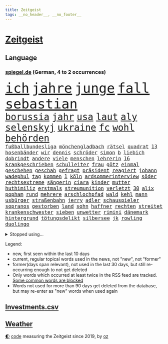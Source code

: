 ```yaml
---
title: Zeitgeist
tags: __no_header__, __no_footer__
---
```


# [Zeitgeist](https://oliz.io/zeitgeist/)

## Language

<h3><a href="https://www.spiegel.de" target="_blank">spiegel.de</a> (German, 4 to 2 occurrences)</h3>
<p style="font-family:monospace">
<span style="font-size:32pt"><a href="news_links.html#ich" class="current">ich</a></span>
<span style="font-size:32pt"><a href="news_links.html#jahre" class="current">jahre</a></span>
<span style="font-size:32pt"><a href="news_links.html#junge" class="current">junge</a></span>
<span style="font-size:32pt"><a href="news_links.html#fall" class="current">fall</a></span>
<span style="font-size:32pt"><a href="news_links.html#sebastian" class="current">sebastian</a></span>
<br>
<span style="font-size:22pt"><a href="news_links.html#borussia" class="current">borussia</a></span>
<span style="font-size:22pt"><a href="news_links.html#jahr" class="current">jahr</a></span>
<span style="font-size:22pt"><a href="news_links.html#usa" class="current">usa</a></span>
<span style="font-size:22pt"><a href="news_links.html#laut" class="current">laut</a></span>
<span style="font-size:22pt"><a href="news_links.html#aly" class="new">aly</a></span>
<span style="font-size:22pt"><a href="news_links.html#selenskyj" class="current">selenskyj</a></span>
<span style="font-size:22pt"><a href="news_links.html#ukraine" class="current">ukraine</a></span>
<span style="font-size:22pt"><a href="news_links.html#fc" class="current">fc</a></span>
<span style="font-size:22pt"><a href="news_links.html#wohl" class="current">wohl</a></span>
<span style="font-size:22pt"><a href="news_links.html#behörden" class="current">behörden</a></span>
<br>
<span style="font-size:12pt"><a href="news_links.html#fußballbundesliga" class="current">fußballbundesliga</a></span>
<span style="font-size:12pt"><a href="news_links.html#mönchengladbach" class="current">mönchengladbach</a></span>
<span style="font-size:12pt"><a href="news_links.html#rätsel" class="current">rätsel</a></span>
<span style="font-size:12pt"><a href="news_links.html#quadrat" class="current">quadrat</a></span>
<span style="font-size:12pt"><a href="news_links.html#13" class="current">13</a></span>
<span style="font-size:12pt"><a href="news_links.html#hosenbänder" class="new">hosenbänder</a></span>
<span style="font-size:12pt"><a href="news_links.html#wir" class="current">wir</a></span>
<span style="font-size:12pt"><a href="news_links.html#dennis" class="current">dennis</a></span>
<span style="font-size:12pt"><a href="news_links.html#schröder" class="current">schröder</a></span>
<span style="font-size:12pt"><a href="news_links.html#simon" class="current">simon</a></span>
<span style="font-size:12pt"><a href="news_links.html#b" class="current">b</a></span>
<span style="font-size:12pt"><a href="news_links.html#liebich" class="current">liebich</a></span>
<span style="font-size:12pt"><a href="news_links.html#dobrindt" class="current">dobrindt</a></span>
<span style="font-size:12pt"><a href="news_links.html#andere" class="current">andere</a></span>
<span style="font-size:12pt"><a href="news_links.html#viele" class="current">viele</a></span>
<span style="font-size:12pt"><a href="news_links.html#menschen" class="current">menschen</a></span>
<span style="font-size:12pt"><a href="news_links.html#lehrerin" class="current">lehrerin</a></span>
<span style="font-size:12pt"><a href="news_links.html#16" class="current">16</a></span>
<span style="font-size:12pt"><a href="news_links.html#krankgeschrieben" class="new">krankgeschrieben</a></span>
<span style="font-size:12pt"><a href="news_links.html#schulleiter" class="new">schulleiter</a></span>
<span style="font-size:12pt"><a href="news_links.html#frau" class="current">frau</a></span>
<span style="font-size:12pt"><a href="news_links.html#götz" class="new">götz</a></span>
<span style="font-size:12pt"><a href="news_links.html#einmal" class="current">einmal</a></span>
<span style="font-size:12pt"><a href="news_links.html#geschehen" class="current">geschehen</a></span>
<span style="font-size:12pt"><a href="news_links.html#geschah" class="current">geschah</a></span>
<span style="font-size:12pt"><a href="news_links.html#gefragt" class="current">gefragt</a></span>
<span style="font-size:12pt"><a href="news_links.html#präsident" class="current">präsident</a></span>
<span style="font-size:12pt"><a href="news_links.html#reagiert" class="current">reagiert</a></span>
<span style="font-size:12pt"><a href="news_links.html#johann" class="current">johann</a></span>
<span style="font-size:12pt"><a href="news_links.html#wadephul" class="current">wadephul</a></span>
<span style="font-size:12pt"><a href="news_links.html#tag" class="current">tag</a></span>
<span style="font-size:12pt"><a href="news_links.html#kommen" class="current">kommen</a></span>
<span style="font-size:12pt"><a href="news_links.html#1" class="current">1</a></span>
<span style="font-size:12pt"><a href="news_links.html#köln" class="current">köln</a></span>
<span style="font-size:12pt"><a href="news_links.html#ardsommerinterview" class="current">ardsommerinterview</a></span>
<span style="font-size:12pt"><a href="news_links.html#söder" class="current">söder</a></span>
<span style="font-size:12pt"><a href="news_links.html#rechtsextreme" class="current">rechtsextreme</a></span>
<span style="font-size:12pt"><a href="news_links.html#sängerin" class="current">sängerin</a></span>
<span style="font-size:12pt"><a href="news_links.html#ciara" class="current">ciara</a></span>
<span style="font-size:12pt"><a href="news_links.html#kinder" class="current">kinder</a></span>
<span style="font-size:12pt"><a href="news_links.html#mutter" class="current">mutter</a></span>
<span style="font-size:12pt"><a href="news_links.html#huthimiliz" class="current">huthimiliz</a></span>
<span style="font-size:12pt"><a href="news_links.html#erstmals" class="current">erstmals</a></span>
<span style="font-size:12pt"><a href="news_links.html#streumunition" class="new">streumunition</a></span>
<span style="font-size:12pt"><a href="news_links.html#verletzt" class="current">verletzt</a></span>
<span style="font-size:12pt"><a href="news_links.html#30" class="current">30</a></span>
<span style="font-size:12pt"><a href="news_links.html#alix" class="new">alix</a></span>
<span style="font-size:12pt"><a href="news_links.html#popham" class="new">popham</a></span>
<span style="font-size:12pt"><a href="news_links.html#rund" class="current">rund</a></span>
<span style="font-size:12pt"><a href="news_links.html#mehrere" class="current">mehrere</a></span>
<span style="font-size:12pt"><a href="news_links.html#arschlochpfad" class="new">arschlochpfad</a></span>
<span style="font-size:12pt"><a href="news_links.html#wald" class="current">wald</a></span>
<span style="font-size:12pt"><a href="news_links.html#kehl" class="current">kehl</a></span>
<span style="font-size:12pt"><a href="news_links.html#mann" class="current">mann</a></span>
<span style="font-size:12pt"><a href="news_links.html#usbürger" class="current">usbürger</a></span>
<span style="font-size:12pt"><a href="news_links.html#straßenbahn" class="new">straßenbahn</a></span>
<span style="font-size:12pt"><a href="news_links.html#jerry" class="current">jerry</a></span>
<span style="font-size:12pt"><a href="news_links.html#adler" class="current">adler</a></span>
<span style="font-size:12pt"><a href="news_links.html#schauspieler" class="current">schauspieler</a></span>
<span style="font-size:12pt"><a href="news_links.html#sopranos" class="new">sopranos</a></span>
<span style="font-size:12pt"><a href="news_links.html#gestorben" class="current">gestorben</a></span>
<span style="font-size:12pt"><a href="news_links.html#land" class="current">land</a></span>
<span style="font-size:12pt"><a href="news_links.html#sohn" class="current">sohn</a></span>
<span style="font-size:12pt"><a href="news_links.html#haffner" class="new">haffner</a></span>
<span style="font-size:12pt"><a href="news_links.html#rechten" class="current">rechten</a></span>
<span style="font-size:12pt"><a href="news_links.html#streitet" class="current">streitet</a></span>
<span style="font-size:12pt"><a href="news_links.html#krankenschwester" class="current">krankenschwester</a></span>
<span style="font-size:12pt"><a href="news_links.html#sieben" class="current">sieben</a></span>
<span style="font-size:12pt"><a href="news_links.html#unwetter" class="current">unwetter</a></span>
<span style="font-size:12pt"><a href="news_links.html#rimini" class="new">rimini</a></span>
<span style="font-size:12pt"><a href="news_links.html#dänemark" class="current">dänemark</a></span>
<span style="font-size:12pt"><a href="news_links.html#hintergrund" class="current">hintergrund</a></span>
<span style="font-size:12pt"><a href="news_links.html#tötungsdelikt" class="current">tötungsdelikt</a></span>
<span style="font-size:12pt"><a href="news_links.html#silbersee" class="new">silbersee</a></span>
<span style="font-size:12pt"><a href="news_links.html#jk" class="current">jk</a></span>
<span style="font-size:12pt"><a href="news_links.html#rowling" class="current">rowling</a></span>
<span style="font-size:12pt"><a href="news_links.html#duolingo" class="current">duolingo</a></span>
</p>
<details>
<summary>Stopped using...</summary>
<p class="former" style="font-size:12pt">
bank(1768) beobachtet(1767) main(1767) befinden(1766) bieten(1766) erklärung(1766) nationalspieler(1766) verschoben(1766) öffentlichen(1766) atmosphäre(1765) bedeuten(1765) eingereicht(1765) eskalation(1765) kritische(1765) ausländische(1764) elfmeter(1764) hören(1764) lebensmittel(1764) raus(1764) verschärfen(1764) anderer(1763) dfb(1763) geliefert(1763) sinken(1763) stolz(1763) zog(1763) fbi(1762) passagiere(1762) unternehmer(1762) amerika(1761) chinesischen(1761) stiftung(1761) warentest(1761) londoner(1760) 33(1759) beschäftigte(1759) neuseeland(1759) parteichef(1759) allianz(1758) förderung(1758) leer(1758) november(1758) rest(1758) schatten(1758) streitkräfte(1758) wirkung(1758) athleten(1757) länge(1757) spott(1757) bundestrainer(1756) klingt(1756) trennung(1756) kölner(1755) berlins(1754) verteidigungsministerium(1754) vorjahr(1754) ii(1753) islamischen(1753) regt(1753) dementiert(1752) kontakte(1752) befreien(1751) debakel(1751) franziskus(1750) mieten(1750) versuchte(1750) vorsprung(1750) erlebte(1749) üben(1749) gaben(1748) erinnern(1747) schuss(1747) absage(1746) jüngere(1746) konsum(1745) spanische(1744) begriff(1743) katholische(1743) verzichten(1743) olympische(1742) steffen(1740) betrifft(1738) kooperation(1738) projekte(1737) papier(1736) großem(1735) offenbart(1734) dauert(1723) staatlichen(1721) überfall(1719) gruppen(1718) olympia(1718) identität(1716) lehrkräfte(1710) sachen(1678) umbau(1669) panzer(1631) autobahnen(1626) zentralbank(1514) sammelt(1511) adac(1507) ausgefallen(1470) kuriose(1454) 20000(1453) king(1436) diebe(1429) stern(1390) regierungschefin(1387) ausgeben(1368) bekannteste(1366) fußballs(1359) auge(1356) diskussionen(1343) gefechte(1311) kriegsverbrechen(1241) gewerkschaften(1221) günstige(1221) fußballerinnen(1218) stockholm(1165) kenia(1164) lob(1160) joshua(1156) erntet(1138) eautos(1124) rettungsaktion(1121) digitale(1117) landwirtschaft(1115) raten(1091) kündigung(1071) eingreifen(1070) ernährung(1061) kollege(1044) methoden(1033) razzien(1029) rückstand(1025) indonesien(1023) luftangriffe(1009) aussichten(995) einstige(994) überlebende(989) kommentiert(985) game(976) flogen(972) 47(970) gelegenheit(966) erleidet(938) zwingt(936) attackieren(899) rio(881) zogen(880) kreuz(875) z(871) handelte(869) asylpolitik(860) unterschiede(856) beine(833) versteckt(819) auswirken(817) berühmtesten(815) schief(815) beruft(797) qualität(791) budget(784) schuldenbremse(782) steve(770) schweigt(764) desaster(754) stockt(753) sicherheitsmaßnahmen(745) wirbel(714) verkehrsunfall(710) suv(696) qualifikation(681) demos(666) interne(650) damaskus(644) via(642) dokument(638) luftangriff(638) positioniert(636) club(633) perry(630) verschaffen(627) gespalten(617) ehepaar(616) demnächst(609) ryan(607) verspätung(604) billie(594) landung(593) umfangreiche(589) viertelfinale(588) grundgesetz(585) schumacher(578) rutscht(576) raumfahrt(571) format(569) wunder(567) gesundheitszustand(566) niemals(563) einig(558) 160(551) jr(550) kontroversen(549) prallte(547) pferd(537) marathon(536) verbotene(535) angeordnet(534) falscher(534) strategische(532) befragt(531) eukommissionspräsidentin(524) fair(516) internen(511) vertritt(504) flüchtlingen(500) einblick(499) messen(498) rechtsradikale(497) kulissen(494) porträt(493) bewerbung(492) paket(491) bekannter(490) mögliches(488) ausprobiert(487) bedrohen(487) 20jähriger(485) wohngebiet(477) gerne(474) vorstellung(462) kontrollen(460) depression(459) hals(456) schlacht(452) besitzt(449) leitete(448) albanien(430) reynolds(430) robin(430) christen(428) polizeigewalt(426) tourist(426) kurse(424) einsam(419) gleichen(411) vermummte(406) günstig(400) peinlich(400) gemeinsames(398) umstrittenem(398) bekamen(394) ran(393) strenge(391) verkörpert(389) gefühlen(387) ansehen(385) erkrankungen(383) merken(375) bundesnetzagentur(373) personalie(371) potenzielle(371) sparprogramm(371) ahmed(370) nicolas(365) geheimen(364) hunderten(363) betriebsrat(361) sitzung(360) 27jährige(358) 81(358) bach(356) gestaltet(356) michelle(356) entlassungen(355) ceo(353) japans(353) eingeschlossen(351) dax(348) zustimmung(346) arbeitsplätze(343) verweis(341) image(340) parteichefin(339) abgefangen(337) dienstagmorgen(337) sahen(337) nachhaltig(336) container(335) absender(331) baku(330) ralph(330) verbraucherzentrale(330) belastung(329) gelangen(328) inflationsrate(327) geschenke(323) recherchen(323) bundesrichter(321) pflichten(321) 98(320) fünftel(311) offenheit(311) ausgehen(310) grundschulen(310) frisur(309) kriegs(307) rockstar(307) vogel(303) seitenhieb(301) eva(300) laufenden(296) trends(290) einführen(289) eingelegt(288) ukrainepolitik(288) einstellung(286) sprüchen(286) zusätzlich(286) größeres(285) holocaustüberlebende(281) abseits(279) parteikollegen(278) uhaft(278) entlastungen(274) milliardenhöhe(272) black(271) gesänge(271) hamburgs(270) islamischer(270) aufstand(267) spielerin(267) fähre(265) university(264) russlandsanktionen(262) zufriedenheit(262) afdchefin(261) bürgerkriegsland(260) dienste(260) 14jährige(259) berücksichtigt(258) zielscheibe(258) getrübt(257) amtierende(256) beliebte(255) gewinnerin(254) krankheiten(253) gegeneinander(252) suspendiert(252) vertrauten(250) ussenat(249) herunter(248) millionenhöhe(248) schmerz(248) syrischen(248) 78jährige(247) disziplin(247) befragung(246) fantasie(246) fähigkeiten(246) sämtliche(246) unglücks(243) beworben(242) lenkrad(240) lobbyisten(240) missglückte(239) strich(238) termine(238) schiffsunglück(237) fortsetzen(236) unterfranken(236) mobilität(235) vereinigte(233) moskaus(231) signagründer(229) fbichef(228) gegenmaßnahmen(228) fußballklubs(227) filmte(226) brian(225) entzug(224) ezb(224) katy(224) beamter(223) rassistisches(223) vereinbart(223) mehrjährigen(222) belgier(219) gründet(219) reiste(219) sanktionspaket(219) trailer(218) kauflaune(217) alsharaa(216) längsten(216) abzocke(214) charli(214) geleitet(214) pfarrer(214) xcx(214) zielen(214) british(213) entzieht(213) 2045(211) flugzeugabsturz(211) menschenmenge(210) atomkraft(209) tauschen(209) grünes(208) wonach(208) nordrheinwestfälischen(207) santa(207) schärfere(207) baubranche(206) häftling(206) inhalt(206) woanders(206) radwege(205) abo(203) suchaktion(203) unbekannt(202) freikommen(201) luka(201) premierministerin(201) regierte(201) szenario(201) treu(201) bundesagentur(200) radprofi(200) freier(199) rechnerisch(199) vietnam(199) predigt(198) sechzigerjahren(198) wüten(197) festen(196) verdoppeln(196) gleichstellung(195) rbb(195) vorzugehen(195) klimaneutral(194) sauer(194) brennen(192) chronologie(192) rentenversicherung(192) erneuerung(191) echo(190) flüssen(190) vierter(190) akt(189) routine(189) fern(188) kroatien(188) spannung(188) station(186) märchen(184) taskforce(183) gerichtsurteil(182) patricia(182) geflogen(181) luxus(181) einbrecher(179) luise(179) spitzen(179) hang(178) überraschungserfolg(178) handelspartner(177) boulevardzeitung(176) zollkrieg(176) gewissen(175) gucken(175) publik(175) beteiligen(174) managerin(172) unterzahl(172) biopic(171) 13jähriger(170) gegenzöllen(170) luftschläge(170) ankara(169) barcelonas(169) wimbledon(168) runter(167) winkel(167) extremer(166) raketenangriff(166) übergangspräsident(165) entzweit(164) internationalem(164) definieren(163) rechnungshof(163) wesen(163) abgehängt(162) klettern(162) moderner(162) brandstiftung(161) verteilen(161) hohem(160) utah(160) intendant(159) negativ(159) bereiche(158) rechtfertigt(158) 66(157) landesweit(157) ressourcen(157) staatspräsident(157) unfreiwillig(157) aufgegangen(156) ausgeht(156) monaco(156) künstlich(155) 31jährige(154) gescheiterter(154) mitnehmen(154) sozialer(154) strukturen(154) solarzellen(153) topeak(153) verhandlungstisch(153) umgekehrt(151) onlinehändler(149) schädliche(149) wangerooge(149) aufgebraucht(148) iwstudie(148) kulturkampf(148) schwarzwald(148) weißer(148) beendigung(147) bischöfe(146) geschlechtern(146) glücklichen(145) kommilitonen(145) lahav(145) shapira(145) diplomatischer(144) gebunden(144) 88(143) gehackt(143) ärmsten(141) überstellt(141) 1975(140) ackerland(140) pkk(140) glyphosat(139) lorenz(139) umgesiedelt(139) erdbeeren(136) extremisten(136) hakenkreuz(136) südlichen(135) umweltorganisationen(135) ausgebildet(134) mathieu(134) rückendeckung(134) amann(133) melanie(133) anzuschließen(132) big(132) extremistische(132) formiert(132) monster(132) zollkonflikt(132) kreta(131) vermissten(131) tragische(130) angetrieben(129) argumentiert(129) drusen(129) gefälschten(129) kraftakt(129) geistliche(128) hinten(128) wandern(128) belastungen(127) meistern(127) elektrische(126) dfbelf(125) letztlich(125) alexandra(124) autozulieferer(124) columbia(124) ernten(124) euparlament(124) fremdverschulden(124) verschiebungen(124) woke(124) north(123) schmuggler(123) szenarien(123) seen(122) spione(122) klassische(121) normale(121) 45jährigen(119) abermals(119) abgabe(119) blödsinn(119) irritationen(119) kritischer(118) ana(117) bäumen(116) eliteuniversität(116) israeli(116) linkspartei(116) abflug(115) eingeräumt(115) stiehlt(115) bahnfahren(114) enthüllungen(114) 23jähriger(113) exfinanzminister(112) gewissheit(112) höherer(112) spiegelkorrespondentin(112) spürt(112) verschiebung(112) adolescence(111) herausfinden(111) mischen(111) neuzulassungen(111) ausreißer(110) schwimmer(110) berufungsgericht(108) komplette(108) pflegebedürftige(108) verarbeiten(108) wütenden(108) junis(107) tshirt(107) wehr(107) dj(106) ertappt(106) kommissionspräsidentin(106) giovanna(105) inselstaat(105) benkos(104) festgesetzt(104) niedersächsischen(104) organisatoren(104) recherchiert(103) verheiratet(103) aufgedeckt(102) ausgegraben(102) lukrativen(102) liege(101) praktische(101) umfallen(100) würzburg(100) verschont(99) veruntreuung(99) it(98) plätze(98) regenfällen(98) ungemütlich(98) abgehalten(97) balearen(97) kriegsbeginn(97) sumy(97) einschreiten(96) kurios(96) datenbank(95) zucker(95) forciert(94) weicht(94) bewaffneter(93) durchfall(93) gemischten(93) jonathan(93) reformer(93) verwüsten(93) abschiebepolitik(92) akten(92) heiligen(92) aufwendig(91) deutschkolumne(91) fantastischen(91) freiwilligkeit(91) gestiegenen(91) schräg(91) trotzte(91) absichten(90) anleitung(90) durchschwimmen(90) erfüllung(90) khalifa(90) kiassistenten(90) meeresbewohner(90) 3dgrafik(89) foundation(89) schiefgehen(89) verhält(89) würdenträger(89) angesteckt(88) bundesverwaltungsgericht(88) ermittlerin(88) gestiegene(88) gladbach(88) kerl(88) überwiegt(88) fonds(87) nelles(87) pflanzliche(87) schutzsuchenden(87) solcher(87) unvollendeten(87) drink(86) fegebank(86) jersey(86) ruhestätte(86) achterbahn(85) durchhalten(85) hotz(85) hotzo(85) klassischen(85) singh(85) unbeliebt(85) bedrohten(84) lindern(84) schüller(84) selma(84) traditionsklub(84) auszubremsen(83) durchatmen(83) mentalität(83) rechtsausschuss(83) vermeintlichen(83) schwachstelle(82) sendeplatz(82) special(82) verunsicherte(82) westdeutsche(82) 1100(81) bäume(81) gezerrt(81) hatz(81) natalie(81) verhasst(81) verteuern(81) attackierte(80) fernsehmoderatorin(80) filmindustrie(80) krankenwagen(80) stellenweise(80) thessaloniki(80) verbliebenen(80) bereisen(79) berühmter(79) erstreitet(79) fahrern(79) schnellere(79) zitterpartie(79) auskennen(78) dazugehören(78) interimspräsident(78) spdfraktion(78) verweigerte(78) weiblicher(78) beißen(77) christliche(77) heldinnen(77) kitools(77) religiösen(77) seltenheitswert(77) tierrechtler(77) untereinander(77) wichtigster(77) österreicher(77) entkernen(76) labelchef(76) limburg(76) motivation(76) systematische(76) abfinden(75) endlosen(75) gesunkenen(75) jeju(75) lamine(75) samstagabend(75) schockmoment(75) spiegelquartett(75) yamal(75) beckham(74) beckhams(74) bühnen(74) lösten(74) nordengland(74) rückläufig(74) weltöffentlichkeit(74) friederike(73) geräten(73) gestolpert(73) sturmböen(73) toleranz(73) unermüdlich(73) hauptstädten(72) nachteile(72) passierte(72) regulieren(72) spdkandidatin(72) ansage(71) chefsache(71) doppelten(71) eilish(71) gaststätte(71) landwirtschaftsminister(71) leyens(71) popp(71) sanierungsarbeiten(71) unternimmt(71) credit(70) drohnenangriffen(70) faul(70) francis(70) grauenhaft(70) okay(70) pärchen(70) schockanrufe(70) suisse(70) swyrydenko(70) tvmoderator(70) lebensgefährliche(69) evamaria(68) goethe(68) intern(68) krisengebieten(68) missbrauchen(68) oasissänger(68) prescht(68) regionalverkehr(68) rotes(68) vorhergesagt(68) öffentlichrechtliche(68) atomkraftwerke(67) legend(67) leib(67) rügt(67) toilettengang(67) unverzüglich(67) übersah(67) syriens(66) variante(66) bizarrsten(65) filmprojekt(65) kalkuliert(65) konsulat(65) kran(65) schlepper(65) transporter(65) auslandsressorts(64) diversität(64) enormem(64) gekündigt(64) geschwiegen(64) lupe(64) verhaften(64) autonomie(63) klara(63) comey(62) dfbteam(62) euhaushalt(62) gesinnung(62) huang(62) louis(62) maß(62) nvidiachef(62) vergessene(62) erstaunliche(61) profiteure(61) rückwärts(61) sympathisiert(61) zeitraum(61) beinen(60) eindhoven(60) formate(60) kundendaten(60) prorussischen(60) sparpläne(60) spezialisten(60) lebensjahr(59) strafprozess(59) blacklivesmatterbewegung(58) ernsthafte(58) luftverteidigung(58) popband(58) schuldenberg(58) verschärfung(58) wertet(58) bereitete(57) hochtaunuskreis(57) klimafreundlich(57) kronberg(57) sommeroffensive(57) uber(57) altersklasse(56) kristen(56) seltsam(56) tournee(56) vilnius(56) zuge(56) absprachen(55) bestzeit(55) betroffener(55) cessna(55) claus(55) ehrgeizige(55) ertragen(55) königs(55) tierrechtsaktivisten(55) werkzeug(55) abgezogen(54) beutel(54) einhegen(54) rückruf(54) südosten(54) testsieger(54) verärgern(54) anthropic(53) arbeitsklima(53) benedict(53) eingeschleppte(53) fusion(53) rekordtemperaturen(53) wiederentdeckt(53) zolldrohung(53) 221(52) befürworten(52) errichteten(52) fälschlicherweise(52) kick(52) selbstbestimmung(52) verteilzentrum(52) ausgibt(51) austreten(51) beängstigend(51) dfbauswahl(51) erledigt(51) gegend(51) münzen(51) staut(51) umstürzender(51) denselben(50) humanitarian(50) hygiene(50) lächeln(50) sparkassen(50) wück(50) energieverbrauch(49) ewigkeitschemikalien(49) fehle(49) kurzen(49) orchestrierte(49) parole(49) pfaschemikalien(49) ruhestand(49) südafrikaner(49) autofahrerin(48) bestimmen(48) jauch(48) sudhof(48) wuchsen(48) ac(47) bts(47) flutwarnung(47) kpopband(47) pflichtelemente(47) satire(47) suizidversuch(47) tragisch(47) zwölfjähriger(47) 2004(46) bachlauf(46) einzelkritik(46) hetzerischen(46) huber(46) nötigung(46) sprachtests(46) vierjährigen(46) zukommen(46) brennendem(45) debütantin(45) fahrradhändler(45) beihilfe(44) coronazeit(44) guyana(44) schriftstellerin(44) seltenes(44) clint(43) connie(43) einzuordnen(43) großmanöver(43) schuldunfähig(43) voß(43) wählte(43) wärmer(43) burnout(42) damaligen(42) engpässen(42) geist(42) militärgütern(42) packen(42) resilienz(42) weitverbreitet(42) festlegen(41) konsole(41) scharmützel(41) zukünftig(41) bastian(40) brüsseler(40) gestohlenes(40) ivanović(40) schuldgefühle(40) schweinsteiger(40) cockpit(39) computersystem(39) fäuste(39) halte(39) nüchtern(39) rückgabe(39) unmögliche(39) dogg(38) einstürzende(38) erntehelfer(38) geschockt(38) maskengeschäfte(38) snoop(38) trumpfan(38) zugspitze(38) camping(37) geoutet(37) harz(37) operiert(37) verteilzentren(37) beschuldigen(36) lautstarke(36) luxusleben(36) schätzungen(36) tvansprache(36) videoclip(36) angelegte(35) jahrzehntelange(35) logistiker(35) haustierbesitzer(34) niederschläge(34) strengen(34) versäumnis(34) zypern(34) ahmedabad(33) mischten(33) eingeht(32) fündig(32) gardasee(32) geradezu(32) luxusvilla(32) zapfsäule(32) zugreisen(32) geprägten(31) richteten(31) schwarzarbeit(31) sonderermittlerin(31) usverteidigungsministerium(31) göttinger(30) unterhaus(30) zikaden(30) flüchen(29) kocht(29) observatory(29) 62(28) dreistesten(28) goldener(28) schwedens(28) umstellen(28) werbelüge(28) windbeutel(28) 2007(27) airindiaabsturz(27) einkaufszentrum(27) erzwingen(27) imperium(27) lockern(27) maxim(27) 280(26) ausprobieren(26) jogger(26) klimavisum(26) neuartigen(26) potter(26) reale(26) topmodel(26) transformationsfonds(26) tuvalu(26) verbraucherschützerin(26) parteiisch(25) dfbfrauen(24) fünfzigerjahren(24) geisteswissenschaftler(24) homosexualität(24) klimafreundliche(24) leuten(24) roll(24) sirenen(24) verpflegung(24) legendärer(23) schmerzensgeld(23) transfermarkt(23) antiisraelischen(22) bundeswehrlkw(22) büchel(22) religiöse(22) standorts(22) text(22) 1900(21) ablösesumme(21) einheitliche(21) europameister(21) fußballeuropameisterschaft(21) grundlegende(21) grundsatzfragen(21) kontern(21) konzentrationslager(21) saisonarbeiter(21) sewing(21) abhören(20) o’donnell(20) pokern(20) rosie(20) steuerreform(20) stürmerin(20) altbundeskanzler(19) bühl(19) chatgruppe(19) flaschen(19) geschichtsbücher(19) haushaltsplan(19) heulen(19) mamdani(19) zohran(19) unerträglich(18) vorbildlich(18) akte(17) benimmregeln(17) bergtour(17) bergwanderer(17) besetzte(17) bisweilen(17) erzbischof(17) gelohnt(17) hochschulgruppe(17) nüsken(17) sjoeke(17) torhüterin(17) überproduktion(17) altlasten(16) berücksichtigen(16) bob(16) hochburg(16) loszuwerden(16) verhinderten(16) vylan(16) bezahlten(15) flammt(15) po(15) schmeckt(15) anita(14) capsuled(14) co₂gehalt(14) jahrhunderte(14) jammern(14) nationalelf(14) sicheres(14) sondersitzung(14) vorreiter(14) 2036(13) bärin(13) emaus(13) lachgas(13) teleskop(13) vingegaard(13) zusetzt(13) conni(12) emviertelfinale(12) hierher(12) kinderbuchfigur(12) kreuzfahrtschiffen(12) macklemore(12) störaktion(12) verachtet(12) zwischenfällen(12) dorn(11) echtem(11) fiasko(11) fledermaus(11) gegenzölle(11) kitechnik(11) mangelernährten(11) marvin(11) milan(11) mitarbeiterin(11) neunte(11) tourdefranceetappe(11) unzeit(11) verfassungsrichterin(11) verschobenen(11) verteilaktion(11) überlebenskampf(11)
</p>
</details>
<p>Legend:
<ul>
<li><span class="new">new</span>, first seen within the last 10 days</li>
<li><span class="current">current</span>, regular topical words used in the news, not "new", not "former"</li>
<li><span class="former">former(days span relevant)</span>, not used in the last 30 days, but still re-occurring enough to not get deleted</li>
<li>Only words which occurred at least twice in the RSS feed are tracked. <a href="language/filters.py">Some common words are blocked</a></li>
<li>Words not used for more than 90 days get deleted from the database, but may re-enter as "new" words when used again</li>
</ul>
</p>

## [Investments](investments.html)[.csv](investments.csv)

## [Weather](weather.html)

<footer>
<a href="javascript:toggleTheme()" class="nav">🌓</a>
<a href="https://github.com/ooz/zeitgeist">code</a> measuring the Zeitgeist since 2019, by <a href="https://oliz.io">oz</a>
</footer>
